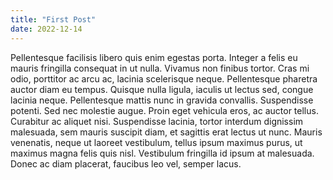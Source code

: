 ```yaml
---
title: "First Post"
date: 2022-12-14
---
```


Pellentesque facilisis libero quis enim egestas porta. Integer a felis eu mauris fringilla consequat in ut nulla. Vivamus non finibus tortor. Cras mi odio, porttitor ac arcu ac, lacinia scelerisque neque. Pellentesque pharetra auctor diam eu tempus. Quisque nulla ligula, iaculis ut lectus sed, congue lacinia neque. Pellentesque mattis nunc in gravida convallis. Suspendisse potenti. Sed nec molestie augue. Proin eget vehicula eros, ac auctor tellus. Curabitur ac aliquet nisi. Suspendisse lacinia, tortor interdum dignissim malesuada, sem mauris suscipit diam, et sagittis erat lectus ut nunc. Mauris venenatis, neque ut laoreet vestibulum, tellus ipsum maximus purus, ut maximus magna felis quis nisl. Vestibulum fringilla id ipsum at malesuada. Donec ac diam placerat, faucibus leo vel, semper lacus.
